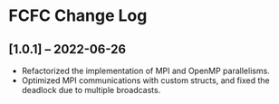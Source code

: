 # FCFC Change Log

## [1.0.1] &ndash; 2022-06-26

-   Refactorized the implementation of MPI and OpenMP parallelisms.
-   Optimized MPI communications with custom structs, and fixed the deadlock due to multiple broadcasts.

